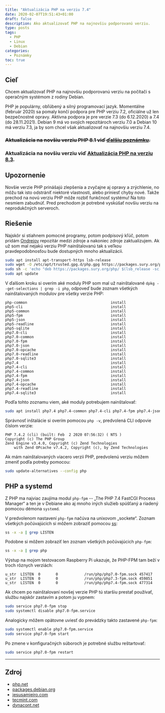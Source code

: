 ```yaml
---
title: "Aktualizácia PHP na verziu 7.4"
date: 2020-02-07T19:51:43+01:00
draft: false
description: Ako aktualizovať PHP na najnovšiu podporovanú verziu.
type: posts
tags:
  - PHP
  - Linux
  - Debian
categories:
  - Poznámky
toc: true
---
```


## Cieľ

Chcem aktualizovať PHP na najnovšiu podporovanú verziu na počítači s operačným systémom z rodiny Debian.

PHP je populárny, obľúbený a silný programovací jazyk. Momentálne (február 2020) sa pomaly končí podpora pre PHP verziu 7.2, oficiálne už len bezpečnostné opravy. Aktívna podpora je pre verzie 7.3 (do 6.12.2020) a 7.4 (do 28.11.2021). Debian 9 má vo svojich repozitároch verziu 7.0 a Debian 10 má verziu 7.3, ja by som chcel však aktualizovať na najnovšiu verziu 7.4.

### ~~Aktualizácia na novšiu verziu PHP 8.1 viď [ďalšiu poznámku](/poznamky/2021/11/aktualizacia-php-na-verziu-8.1/).~~
### Aktualizácia na novšiu verziu viď [Aktualizácia PHP na verziu 8.3](/poznamky/2023/12/aktualizacia-php-na-verziu-8.3/).

## Upozornenie

Novšie verzie PHP prinášajú zlepšenia a zvyčajne aj opravy a zrýchlenie, no môžu tak isto odstrániť niektoré vlastnosti, alebo priniesť chyby nové. Takže prechod na novú verziu PHP môže rozbiť funkčnosť systému! Na toto nesmiem zabudnúť. Pred prechodom je potrebné vyskúšať novšiu verziu na neprodukčných serveroch.

## Riešenie

Najskôr si stiahnem pomocné programy, potom podpisový kľúč, potom pridám [Ondrejov](https://deb.sury.org/) repozitár medzi zdroje a nakoniec zdroje zaktualizujem. Ak už som mal nejakú verziu PHP nainštalovanú tak s veľkou pravdepodobnosťou bude dostupných mnoho aktualizácii.

```sh
sudo apt install apt-transport-https lsb-release
sudo wget -O /etc/apt/trusted.gpg.d/php.gpg https://packages.sury.org/php/apt.gpg
sudo sh -c 'echo "deb https://packages.sury.org/php/ $(lsb_release -sc) main" > /etc/apt/sources.list.d/php.list'
sudo apt update
```

V ďalšom kroku si overím aké moduly PHP som mal už nainštalované `dpkg --get-selections | grep -i php`, odpoveď bude zoznam všetkých nainštalovaných modulov pre všetky verzie PHP:

```
php-common                                      install
php5-cli                                        install
php5-common                                     install
php5-fpm                                        install
php5-json                                       install
php5-readline                                   install
php5-sqlite                                     install
php7.0-cli                                      install
php7.0-common                                   install
php7.0-fpm                                      install
php7.0-json                                     install
php7.0-opcache                                  install
php7.0-readline                                 install
php7.0-sqlite3                                  install
php7.4                                          install
php7.4-cli                                      install
php7.4-common                                   install
php7.4-fpm                                      install
php7.4-json                                     install
php7.4-opcache                                  install
php7.4-readline                                 install
php7.4-sqlite3                                  install
```

Podľa tohto zoznamu viem, aké moduly potrebujem nainštalovať:

```sh
sudo apt install php7.4 php7.4-common php7.4-cli php7.4-fpm php7.4-json php7.4-opcache php7.4-readline php7.4-sqlite3
```

Správnosť inštalácie si overím pomocou `php -v`, predvolená CLI odpovie číslom verzie:

```
PHP 7.4.2 (cli) (built: Feb  2 2020 07:56:32) ( NTS )
Copyright (c) The PHP Group
Zend Engine v3.4.0, Copyright (c) Zend Technologies
    with Zend OPcache v7.4.2, Copyright (c), by Zend Technologies
```

Ak mám nainštalovaných viacero verzii PHP, predvolenú verziu môžem zmeniť podľa potreby pomocou:

```sh
sudo update-alternatives --config php
```

## PHP a systemd

Z PHP ma najviac zaujíma modul `php-fpm` -- „The PHP 7.4 FastCGI Process Manager“ a ten je v Debiane ako aj mnoho iných služieb spúšťaný a riadený pomocou démona `systemd`.

V predvolenom nastavení `php-fpm` načúva na unixovom „sockete“. Zoznam všetkých počúvajúcich si môžem zobraziť pomocou [ss](https://linux.die.net/man/8/ss):

```sh
ss -x -a | grep LISTEN
```

Podobne si môžem zobraziť len zoznam všetkých počúvajúcich `php-fpm`:

```sh
ss -x -a | grep php
```

Výstup na mojom testovacom Raspberry Pi ukazuje, že PHP-FPM tam beží v troch rôznych verziách:

```
u_str  LISTEN  0       0            /run/php/php7.0-fpm.sock 457417
u_str  LISTEN  0       0            /run/php/php7.3-fpm.sock 459851
u_str  LISTEN  0       0            /run/php/php7.4-fpm.sock 477314
```

Ak chcem po nainštalovaní novšej verzie PHP tú staršiu prestať používať, službu najskôr zastavím a potom ju vypnem:

```sh
sudo service php7.0-fpm stop
sudo systemctl disable php7.0-fpm.service
```

Analogicky môžem opätovne uviesť do prevádzky takto zastavené `php-fpm`:

```sh
sudo systemctl enable php7.0-fpm.service
sudo service php7.0-fpm start
```

Po zmene v konfiguračných súboroch je potrebné službu reštartovať:

```sh
sudo service php7.0-fpm restart
```

---

## Zdroj

- [php.net](https://www.php.net/supported-versions.php)
- [packages.debian.org](https://packages.debian.org/search?searchon=names&keywords=php-fpm)
- [jesusamieiro.com](https://www.jesusamieiro.com/update-debian-to-php-7-4/)
- [tecmint.com](https://www.tecmint.com/list-php-modules-in-linux/)
- [dynacont.net](https://dynacont.net/documentation/linux/Useful_SystemD_commands/)
